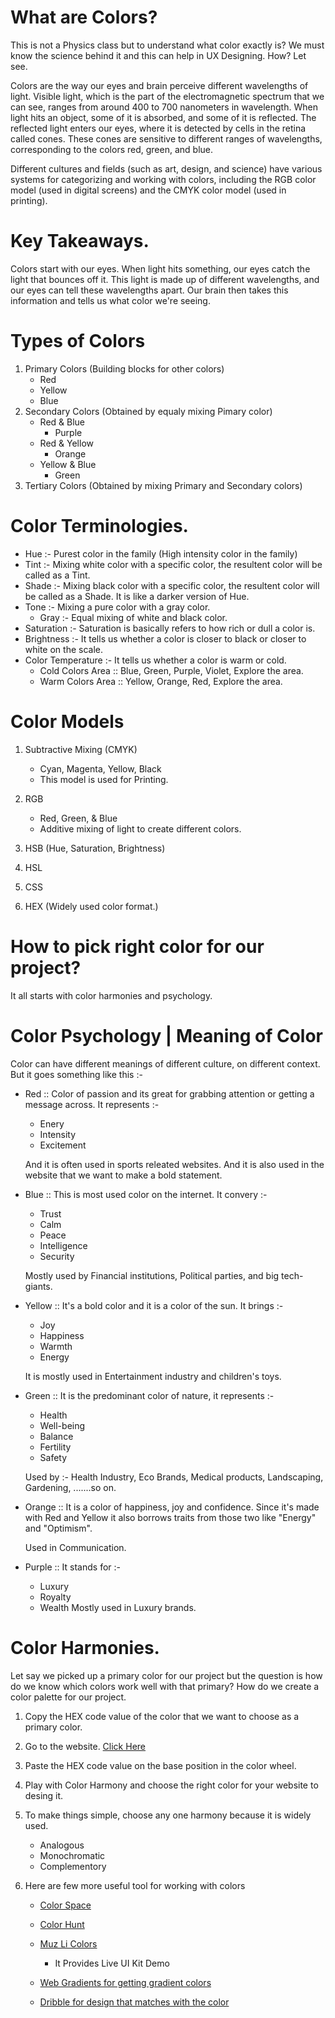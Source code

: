 # What are Colors?

This is not a Physics class but to understand what color exactly is? We must know the science behind it and this can help in UX Designing. How? Let see.

Colors are the way our eyes and brain perceive different wavelengths of light. Visible light, which is the part of the electromagnetic spectrum that we can see, ranges from around 400 to 700 nanometers in wavelength. When light hits an object, some of it is absorbed, and some of it is reflected. The reflected light enters our eyes, where it is detected by cells in the retina called cones. These cones are sensitive to different ranges of wavelengths, corresponding to the colors red, green, and blue.

Different cultures and fields (such as art, design, and science) have various systems for categorizing and working with colors, including the RGB color model (used in digital screens) and the CMYK color model (used in printing).

# Key Takeaways.

Colors start with our eyes. When light hits something, our eyes catch the light that bounces off it. This light is made up of different wavelengths, and our eyes can tell these wavelengths apart. Our brain then takes this information and tells us what color we're seeing.

# Types of Colors

1. Primary Colors (Building blocks for other colors)
   - Red
   - Yellow
   - Blue
2. Secondary Colors (Obtained by equaly mixing Pimary color)
   - Red & Blue
     - Purple
   - Red & Yellow
     - Orange
   - Yellow & Blue
     - Green
3. Tertiary Colors (Obtained by mixing Primary and Secondary colors)

# Color Terminologies.

- Hue :- Purest color in the family (High intensity color in the family)
- Tint :- Mixing white color with a specific color, the resultent color will be called as a Tint.
- Shade :- Mixing black color with a specific color, the resultent color will be called as a Shade. It is like a darker version of Hue.
- Tone :- Mixing a pure color with a gray color.
  - Gray :- Equal mixing of white and black color.
- Saturation :- Saturation is basically refers to how rich or dull a color is.
- Brightness :- It tells us whether a color is closer to black or closer to white on the scale.
- Color Temperature :- It tells us whether a color is warm or cold.
  - Cold Colors Area :: Blue, Green, Purple, Violet, Explore the area.
  - Warm Colors Area :: Yellow, Orange, Red, Explore the area.

# Color Models

1. Subtractive Mixing (CMYK)

   - Cyan, Magenta, Yellow, Black
   - This model is used for Printing.

2. RGB

   - Red, Green, & Blue
   - Additive mixing of light to create different colors.

3. HSB (Hue, Saturation, Brightness)
4. HSL
5. CSS
6. HEX (Widely used color format.)

# How to pick right color for our project?

It all starts with color harmonies and psychology.

# Color Psychology | Meaning of Color

Color can have different meanings of different culture, on different context. But it goes something like this :-

- Red :: Color of passion and its great for grabbing attention or getting a message across. It represents :-

  - Enery
  - Intensity
  - Excitement

  And it is often used in sports releated websites. And it is also used in the website that we want to make a bold statement.

- Blue :: This is most used color on the internet. It convery :-

  - Trust
  - Calm
  - Peace
  - Intelligence
  - Security

  Mostly used by Financial institutions, Political parties, and big tech-giants.

- Yellow :: It's a bold color and it is a color of the sun. It brings :-

  - Joy
  - Happiness
  - Warmth
  - Energy

  It is mostly used in Entertainment industry and children's toys.

- Green :: It is the predominant color of nature, it represents :-

  - Health
  - Well-being
  - Balance
  - Fertility
  - Safety

  Used by :- Health Industry, Eco Brands, Medical products, Landscaping, Gardening, .......so on.

- Orange :: It is a color of happiness, joy and confidence. Since it's made with Red and Yellow it also borrows traits from those two like "Energy" and "Optimism".

  Used in Communication.

- Purple :: It stands for :-
  - Luxury
  - Royalty
  - Wealth
    Mostly used in Luxury brands.

# Color Harmonies.

Let say we picked up a primary color for our project but the question is how do we know which colors work well with that primary? How do we create a color palette for our project.

1. Copy the HEX code value of the color that we want to choose as a primary color.
2. Go to the website. [Click Here](https://color.adobe.com/create/color-wheel)
3. Paste the HEX code value on the base position in the color wheel.
4. Play with Color Harmony and choose the right color for your website to desing it.
5. To make things simple, choose any one harmony because it is widely used.

   - Analogous
   - Monochromatic
   - Complementory

6. Here are few more useful tool for working with colors

   - [Color Space](https://www.mycolor.space)
   - [Color Hunt](https://www.colorhunt.co)
   - [Muz Li Colors](https://www.colors.muz.li)

     - It Provides Live UI Kit Demo

   - [Web Gradients for getting gradient colors](https://www.webgradients.com)
   - [Dribble for design that matches with the color](https://www.dribbble.com)
